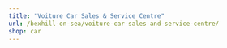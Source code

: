 ```yaml
---
title: "Voiture Car Sales & Service Centre"
url: /bexhill-on-sea/voiture-car-sales-and-service-centre/
shop: car
---
```

